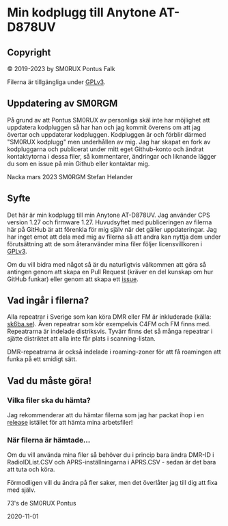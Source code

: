 # Min kodplugg till Anytone AT-D878UV

## Copyright

© 2019-2023 by SM0RUX Pontus Falk

Filerna är tillgängliga under [GPLv3](https://github.com/sm0rux/at-d878uv/blob/master/LICENSE).

## Uppdatering av SM0RGM 

På grund av att Pontus SM0RUX av personliga skäl inte har möjlighet att uppdatera kodpluggen så har han och jag kommit överens om att jag övertar och uppdaterar kodpluggen. Kodpluggen är och förblir därmed "SM0RUX kodplugg" men underhållen av mig. Jag har skapat en fork av kodpluggarna och publicerat under mitt eget Github-konto och ändrat kontaktytorna i dessa filer, så kommentarer, ändringar och liknande lägger du som en issue på min Github eller kontaktar mig.

Nacka mars 2023
SM0RGM Stefan Helander

## Syfte

Det här är min kodplugg till min Anytone AT-D878UV. Jag använder CPS version 1.27 och firmware 1.27. Huvudsyftet med publiceringen av filerna här på GitHub är att förenkla för mig själv när det gäller uppdateringar. Jag har inget emot att dela med mig av filerna så att andra kan nyttja dem under förutsättning att de som återanvänder mina filer följer licensvillkoren i [GPLv3](https://github.com/sm0rux/at-d878uv/blob/master/LICENSE).

Om du vill bidra med något så är du naturligtvis välkommen att göra så antingen genom att skapa en Pull Request (kräver en del kunskap om hur GitHub funkar) eller genom att skapa ett [issue](https://github.com/sm0rgm/at-d878uv/issues).

## Vad ingår i filerna?

Alla repeatrar i Sverige som kan köra DMR eller FM är inkluderade (källa: [sk6ba.se](https://sk6ba.se/repeater/karta/)). Även repeatrar som kör exempelvis C4FM och FM finns med. Repeatrarna är indelade distriksvis. Tyvärr finns det så många repeatrar i sjätte distriktet att alla inte får plats i scanning-listan.

DMR-repeatrarna är också indelade i roaming-zoner för att få roamingen att funka på ett smidigt sätt.

## Vad du måste göra!

### Vilka filer ska du hämta?

Jag rekommenderar att du hämtar filerna som jag har packat ihop i en [release](https://github.com/sm0rgm/at-d878uv/releases) istället för att hämta mina arbetsfiler!

### När filerna är hämtade... 

Om du vill använda mina filer så behöver du i princip bara ändra DMR-ID i RadioIDList.CSV och APRS-inställningarna i APRS.CSV - sedan är det bara att tuta och köra.

Förmodligen vill du ändra på fler saker, men det överlåter jag till dig att fixa med själv.

73's de SM0RUX Pontus

2020-11-01
